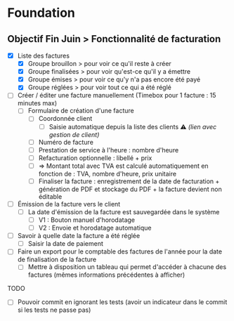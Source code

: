 # Foundation

## Objectif Fin Juin > Fonctionnalité de facturation

- [x] Liste des factures
  - [x] Groupe brouillon > pour voir ce qu'il reste à créer
  - [x] Groupe finalisées > pour voir qu'est-ce qu'il y a émettre
  - [x] Groupe émises > pour voir ce qu'y n'a pas encore été payé
  - [x] Groupe réglées > pour voir tout ce qui a été réglé
- [ ] Créer / éditer une facture manuellement (Timebox pour 1 facture : 15 minutes max)
  - [ ] Formulaire de création d'une facture
    - [ ] Coordonnée client
      - [ ] Saisie automatique depuis la liste des clients ⚠ _(lien avec gestion de client)_
    - [ ] Numéro de facture
    - [ ] Prestation de service à l'heure : nombre d'heure
    - [ ] Refacturation optionnelle : libellé + prix
    - [ ] => Montant total avec TVA est calculé automatiquement en fonction de : TVA, nombre d'heure, prix unitaire
    - [ ] Finaliser la facture : enregistrement de la date de facturation + génération de PDF et stockage du PDF + la facture devient non éditable
- [ ] Émission de la facture vers le client
  - [ ] La date d'émission de la facture est sauvegardée dans le système
    - [ ] V1 : Bouton manuel d'horodatage
    - [ ] V2 : Envoie et horodatage automatique
- [ ] Savoir à quelle date la facture a été réglée
  - [ ] Saisir la date de paiement
- [ ] Faire un export pour le comptable des factures de l'année pour la date de finalisation de la facture
  - [ ] Mettre à disposition un tableau qui permet d'accéder à chacune des factures (mêmes informations précédentes à afficher)

TODO

- [ ] Pouvoir commit en ignorant les tests (avoir un indicateur dans le commit si les tests ne passe pas)
